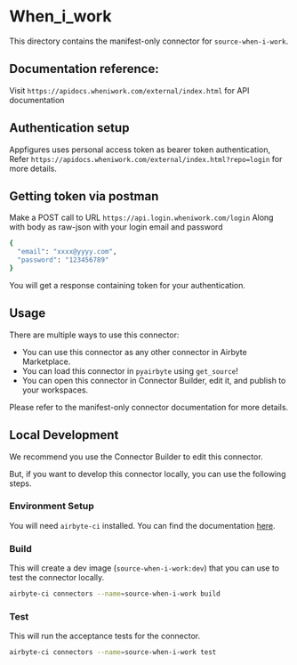 # When_i_work
This directory contains the manifest-only connector for `source-when-i-work`.

## Documentation reference:
Visit `https://apidocs.wheniwork.com/external/index.html` for API documentation

## Authentication setup
Appfigures uses personal access token as bearer token authentication,
Refer `https://apidocs.wheniwork.com/external/index.html?repo=login` for more details.

## Getting token via postman
Make a POST call to URL `https://api.login.wheniwork.com/login`
Along with body as raw-json with your login email and password
```bash
{
  "email": "xxxx@yyyy.com",
  "password": "123456789"
}
```
You will get a response containing token for your authentication.

## Usage
There are multiple ways to use this connector:
- You can use this connector as any other connector in Airbyte Marketplace.
- You can load this connector in `pyairbyte` using `get_source`!
- You can open this connector in Connector Builder, edit it, and publish to your workspaces.

Please refer to the manifest-only connector documentation for more details.

## Local Development
We recommend you use the Connector Builder to edit this connector.

But, if you want to develop this connector locally, you can use the following steps.

### Environment Setup
You will need `airbyte-ci` installed. You can find the documentation [here](airbyte-ci).

### Build
This will create a dev image (`source-when-i-work:dev`) that you can use to test the connector locally.
```bash
airbyte-ci connectors --name=source-when-i-work build
```

### Test
This will run the acceptance tests for the connector.
```bash
airbyte-ci connectors --name=source-when-i-work test
```

